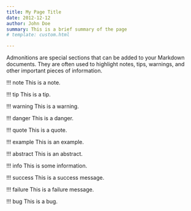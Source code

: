 ```yaml
---
title: My Page Title
date: 2012-12-12
author: John Doe
summary: This is a brief summary of the page
# template: custom.html

---
```


Admonitions are special sections that can be added to your Markdown documents. They are often used to highlight notes, tips, warnings, and other important pieces of information.

!!! note
    This is a note.

!!! tip
    This is a tip.

!!! warning
    This is a warning.

!!! danger
    This is a danger.

!!! quote
    This is a quote.

!!! example
    This is an example.

!!! abstract
    This is an abstract.

!!! info
    This is some information.

!!! success
    This is a success message.

!!! failure
    This is a failure message.

!!! bug
    This is a bug.

